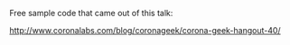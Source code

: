 Free sample code that came out of this talk:

http://www.coronalabs.com/blog/coronageek/corona-geek-hangout-40/

